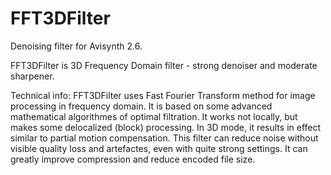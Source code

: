 # FFT3DFilter
Denoising filter for Avisynth 2.6.

FFT3DFilter is 3D Frequency Domain filter - strong denoiser and moderate sharpener.

Technical info:
FFT3DFilter uses Fast Fourier Transform method for image processing in frequency domain.
It is based on some advanced mathematical algorithmes of optimal filtration.
It works not locally, but makes some delocalized (block) processing.
In 3D mode, it results in effect similar to partial motion compensation.
This filter can reduce noise without visible quality loss and artefactes,
even with quite strong settings.
It can greatly improve compression and reduce encoded file size.
